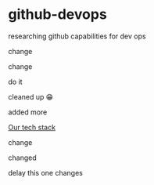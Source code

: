 # github-devops

researching github capabilities for dev ops

change

change

do it

cleaned up 😁

added more

[Our tech stack](https://stackshare.io/github-features/auto)

change

changed

delay this one
changes
